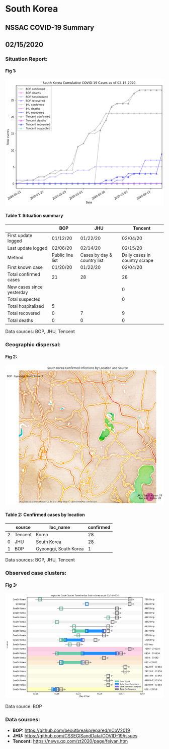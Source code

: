 # South Korea
## NSSAC COVID-19 Summary
## 02/15/2020



 ### Situation Report:
#### Fig 1:
![South Korea cases](../merged_histories/South_Korea_merged_histories.png)

#### Table 1: Situation summary
|                           | BOP              | JHU                         | Tencent                       |
|---------------------------|------------------|-----------------------------|-------------------------------|
| First update logged       | 01/12/20         | 01/22/20                    | 02/04/20                      |
| Last update logged        | 02/06/20         | 02/14/20                    | 02/15/20                      |
| Method                    | Public line list | Cases by day & country list | Daily cases in country scrape |
| First known case          | 01/20/20         | 01/22/20                    | 02/04/20                      |
| Total confirmed cases     | 21               | 28                          | 28                            |
| New cases since yesterday |                  |                             | 0                             |
| Total suspected           |                  |                             | 0                             |
| Total hospitalized        | 5                |                             |                               |
| Total recovered           | 0                | 7                           | 9                             |
| Total deaths              | 0                | 0                           | 0                             |
Data sources: BOP, JHU, Tencent


### Geographic dispersal:
#### Fig 2:
![South Korea mapped](../case_locs/South_Korea_case_locs.png)

#### Table 2: Confirmed cases by location
|    | source   | loc_name              |   confirmed |
|----|----------|-----------------------|-------------|
|  2 | Tencent  | Korea                 |          28 |
|  0 | JHU      | South Korea           |          28 |
|  1 | BOP      | Gyeonggi, South Korea |           1 |

Data sources: BOP, JHU, Tencent


### Observed case clusters:
#### Fig 3:
![South Korea cases](../cluster_analysis/South_Korea_imported_cases.png)



Data source: BOP


### Data sources:
* **BOP:** https://github.com/beoutbreakprepared/nCoV2019
* **JHU:** https://github.com/CSSEGISandData/COVID-19/issues
* **Tencent:** https://news.qq.com/zt2020/page/feiyan.htm